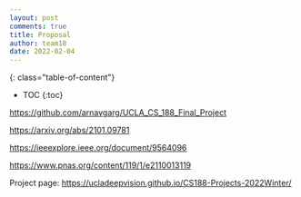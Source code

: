 ```yaml
---
layout: post
comments: true
title: Proposal
author: team18
date: 2022-02-04
---
```


>

<!--more-->

{: class="table-of-content"}

- TOC
  {:toc}


https://github.com/arnavgarg/UCLA_CS_188_Final_Project

https://arxiv.org/abs/2101.09781

https://ieeexplore.ieee.org/document/9564096

https://www.pnas.org/content/119/1/e2110013119

Project page: https://ucladeepvision.github.io/CS188-Projects-2022Winter/
